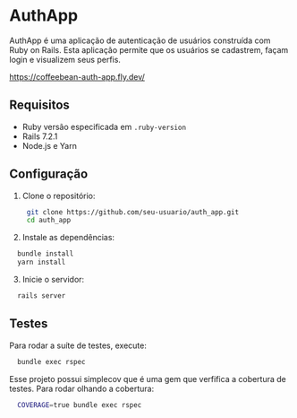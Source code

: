 # AuthApp

AuthApp é uma aplicação de autenticação de usuários construída com Ruby on Rails. Esta aplicação permite que os usuários se cadastrem, façam login e visualizem seus perfis.

https://coffeebean-auth-app.fly.dev/

## Requisitos

- Ruby versão especificada em `.ruby-version`
- Rails 7.2.1
- Node.js e Yarn

## Configuração

1. Clone o repositório:

   ```sh
    git clone https://github.com/seu-usuario/auth_app.git
    cd auth_app
   ```

2. Instale as dependências:
  ```sh
    bundle install
    yarn install
  ```

3. Inicie o servidor:
  ```sh
    rails server
  ```


## Testes
Para rodar a suíte de testes, execute:
  ```sh
    bundle exec rspec
  ```
Esse projeto possui simplecov que é uma gem que verfifica a cobertura de testes. Para rodar olhando a cobertura:
  ```sh
    COVERAGE=true bundle exec rspec
  ```
  
